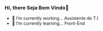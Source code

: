 ### Hi, there Seja Bem Vindo👋


- 🔭 I’m currently working... Assistente de T.I
- 🌱 I’m currently learning... Front-End

<!--
**WillGDx/WillGDx** is a ✨ _special_ ✨ repository because its `README.md` (this file) appears on your GitHub profile.

Here are some ideas to get you started:

- 🔭 I’m currently working on ... Assistente de T.I
- 🌱 I’m currently learning ...Front-End
- 👯 I’m looking to collaborate on ...
- 🤔 I’m looking for help with ...
- 💬 Ask me about ...
- 📫 How to reach me: ...
- 😄 Pronouns: ...
- ⚡ Fun fact: ... 
